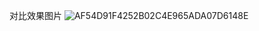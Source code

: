 对比效果图片
![AF54D91F4252B02C4E965ADA07D6148E](https://github.com/user-attachments/assets/0360b4cd-569a-4128-89c8-9921cf4411e9)
